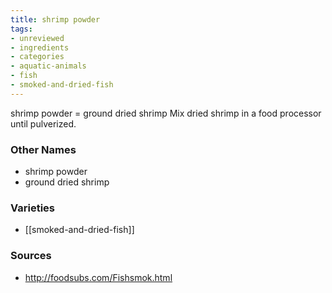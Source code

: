```yaml
---
title: shrimp powder
tags:
- unreviewed
- ingredients
- categories
- aquatic-animals
- fish
- smoked-and-dried-fish
---
```

shrimp powder = ground dried shrimp Mix dried shrimp in a food processor until pulverized.

### Other Names

* shrimp powder
* ground dried shrimp

### Varieties

* [[smoked-and-dried-fish]]

### Sources
* http://foodsubs.com/Fishsmok.html
